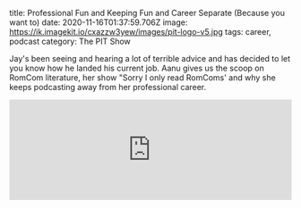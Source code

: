 title: Professional Fun and Keeping Fun and Career Separate (Because you want to)
date: 2020-11-16T01:37:59.706Z
image: https://ik.imagekit.io/cxazzw3yew/images/pit-logo-v5.jpg
tags: career, podcast
category: The PIT Show

Jay's been seeing and hearing a lot of terrible advice and has decided to let you know how he landed his current job. Aanu gives us the scoop on RomCom literature, her show "Sorry I only read RomComs' and why she keeps podcasting away from her professional career.

<iframe width="100%" height="180" frameborder="no" scrolling="no" seamless src="https://share.transistor.fm/e/bf7ca32e"></iframe>
